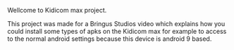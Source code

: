 Wellcome to Kidicom max project.

This project was made for a Bringus Studios video which explains how you could install some types of apks on the Kidicom max for example to access to the normal android settings because this device is android 9 based.
